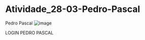 # Atividade_28-03-Pedro-Pascal
Pedro Pascal
![image](https://user-images.githubusercontent.com/122183830/229186960-3acde9c0-3d99-4098-9542-ffac54ae81f8.png)

LOGIN PEDRO PASCAL
